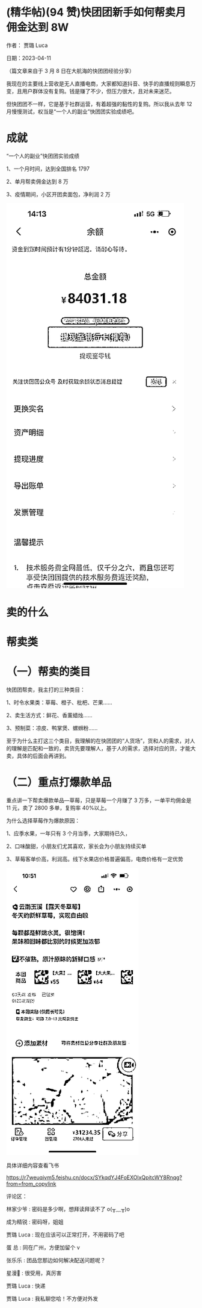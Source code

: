 
# (精华帖)(94 赞)快团团新手如何帮卖月佣金达到 8W

作者：  贾璐 Luca

日期：2023-04-11

（篇文章来自于 3 月 8 日在大航海的快团团经验分享）

我现在的主要线上营收是无人直播电商，大家都知道抖音、快手的直播规则瞬息万变，且用户群体没有复购。钱是赚了不少，但压力很大，且对未来迷茫。

但快团团不一样，它是基于社群运营，有着超强的黏性的复购。所以我从去年 12 月慢慢测试，权当是“一个人的副业”快团团实验成绩吧。



# 成就

“一个人的副业”快团团实验成绩

1、一个月时间，达到全国排名 1797

2、单月帮卖佣金达到 8 万

3、疫情期间，小区开团卖面包，净利润 2 万



![](img/kuaituantuan2_174.png)



# 卖的什么



# 帮卖类

# （一）帮卖的类目

快团团帮卖，我主打的三种类目：

1、时令水果类：草莓、橙子、枇杷、芒果……

2、卖生活方式：鲜花、香薰蜡烛……

3、预制菜：凉皮、鸭掌煲、螺蛳粉……

至于为什么主打这三个类目，我理解的在快团团的“人货场”，货和人的需求，对人的理解是匹配和一致的，卖货先要理解人，基于人的需求，选择对应的货，才能大卖，具体的后面会再讲到。



# （二）重点打爆款单品

重点讲一下帮卖爆款单品—草莓，只是草莓一个月赚了 3 万多，一单平均佣金是 11 元，卖了 2800 多单，复购率 40%以上。

为什么选择草莓作为爆款原因：

1、应季水果，一年只有 3 个月当季，大家期待已久，

2、口味酸甜，小朋友们尤其喜欢，家长会为小朋友持续买单

3、草莓客单价高，利润高。线下水果店价格普遍偏高，电商价格有一定优势

![](img/kuaituantuan2_179.png)



具体详细内容查看飞书

https://r7weuqivm5.feishu.cn/docx/SYkqdYJ4FoEXOlxQpitcWY8Rnqg?from=from_copylink

评论区：

林家少爷 : 密码是多少啊，想拜读拜读不了 o(╥﹏╥)o

成为精锐 : 密码呀，姐姐

贾璐 Luca : 现在应该可以正常打开，不用密码了吧

蛋  总 : 同在广州，方便加留个 v

张乐乐 : 团品您那边如何解决配送问题呢？

星漫🍊 : 很受用，真厉害

贾璐 Luca : 快递

贾璐 Luca : 我私聊您哈！不方便对外发

